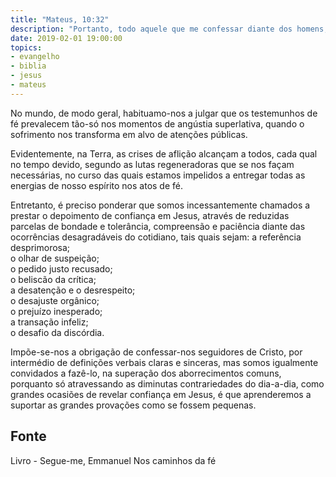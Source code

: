 ```yaml
---
title: "Mateus, 10:32"
description: "Portanto, todo aquele que me confessar diante dos homens, também eu o confessarei diante de meu Pai que está nos Céus" - Jesus
date: 2019-02-01 19:00:00
topics: 
- evangelho
- biblia
- jesus
- mateus
---
```


No mundo, de modo geral, habituamo-nos a julgar que os testemunhos de fé prevalecem
tão-só nos momentos de angústia superlativa, quando o sofrimento nos transforma em
alvo de atenções públicas.

Evidentemente, na Terra, as crises de aflição alcançam a todos, cada qual no tempo
devido, segundo as lutas regeneradoras que se nos façam necessárias, no curso das
quais estamos impelidos a entregar todas as energias de nosso espírito nos atos de fé.

Entretanto, é preciso ponderar que somos incessantemente chamados a prestar o
depoimento de confiança em Jesus, através de reduzidas parcelas de bondade e
tolerância, compreensão e paciência diante das ocorrências desagradáveis do cotidiano,
tais quais sejam:
a referência desprimorosa;  
o olhar de suspeição;  
o pedido justo recusado;  
o beliscão da crítica;  
a desatenção e o desrespeito;  
o desajuste orgânico;  
o prejuízo inesperado;  
a transação infeliz;  
o desafio da discórdia.  

Impõe-se-nos a obrigação de confessar-nos seguidores de Cristo, por intermédio de
definições verbais claras e sinceras, mas somos igualmente convidados a fazê-lo, na
superação dos aborrecimentos comuns, porquanto só atravessando as diminutas
contrariedades do dia-a-dia, como grandes ocasiões de revelar confiança em Jesus, é
que aprenderemos a suportar as grandes provações como se fossem pequenas.




## Fonte
Livro - Segue-me, Emmanuel
Nos caminhos da fé
